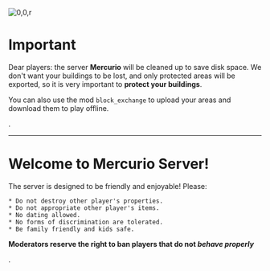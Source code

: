 ![0,0,r](item:///default:furnace)

# **Important**

Dear players: the server **Mercurio** will be cleaned up to save disk space.
We don't want your buildings to be lost, and only protected areas will be
exported, so it is very important to **protect your buildings**.

You can also use the mod `block_exchange` to upload your areas and download
them to play offline.

.

---------------------

# **Welcome to Mercurio Server!**

The server is designed to be friendly and enjoyable! Please:

```
* Do not destroy other player's properties.
* Do not appropriate other player's items.
* No dating allowed.
* No forms of discrimination are tolerated.
* Be family friendly and kids safe.
```

**Moderators reserve the right to ban players that do not _behave properly_**

.
